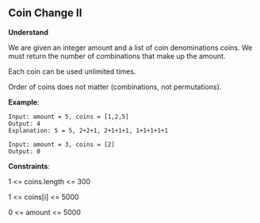 ## Coin Change II

**Understand**

We are given an integer amount and a list of coin denominations coins.
We must return the number of combinations that make up the amount.

Each coin can be used unlimited times.

Order of coins does not matter (combinations, not permutations).

**Example**:

```
Input: amount = 5, coins = [1,2,5]
Output: 4
Explanation: 5 = 5, 2+2+1, 2+1+1+1, 1+1+1+1+1

Input: amount = 3, coins = [2]
Output: 0
```

**Constraints**:

1 <= coins.length <= 300

1 <= coins[i] <= 5000

0 <= amount <= 5000
